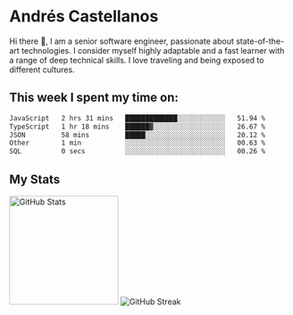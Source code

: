 # Andrés Castellanos

Hi there 👋, I am a senior software engineer, passionate about state-of-the-art technologies. I consider myself highly adaptable and a fast learner with a range of deep technical skills. I love traveling and being exposed to different cultures.

## This week I spent my time on:

<!--START_SECTION:waka-->

```txt
JavaScript   2 hrs 31 mins   █████████████░░░░░░░░░░░░   51.94 %
TypeScript   1 hr 18 mins    ██████▓░░░░░░░░░░░░░░░░░░   26.67 %
JSON         58 mins         █████░░░░░░░░░░░░░░░░░░░░   20.12 %
Other        1 min           ░░░░░░░░░░░░░░░░░░░░░░░░░   00.63 %
SQL          0 secs          ░░░░░░░░░░░░░░░░░░░░░░░░░   00.26 %
```

<!--END_SECTION:waka-->

## My Stats

<img height="195" src="https://github-readme-stats.vercel.app/api?username=andrescv&show_icons=true&theme=onedark&hide_border=true&card_width=495" alt="GitHub Stats" />

<img src="https://streak-stats.demolab.com?user=andrescv&theme=one-dark-pro&hide_border=true" alt="GitHub Streak" />
